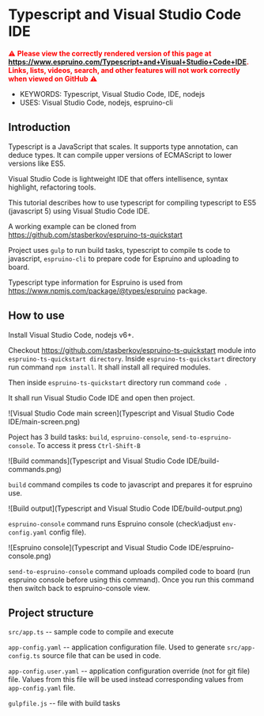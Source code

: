 <!--- Copyright (c) 2017 Stanislav Berkov, Pur3 Ltd. See the file LICENSE for copying permission. -->
Typescript and Visual Studio Code IDE
=====================================

<span style="color:red">:warning: **Please view the correctly rendered version of this page at https://www.espruino.com/Typescript+and+Visual+Studio+Code+IDE. Links, lists, videos, search, and other features will not work correctly when viewed on GitHub** :warning:</span>

* KEYWORDS: Typescript, Visual Studio Code, IDE, nodejs
* USES: Visual Studio Code, nodejs, espruino-cli

Introduction
------------

Typescript is a JavaScript that scales. It
supports type annotation, can deduce types.
It can compile upper versions of ECMAScript to lower versions like ES5.

Visual Studio Code is lightweight IDE that offers
intellisence, syntax highlight, refactoring tools.

This tutorial describes how to use typescript for compiling typescript to ES5 (javascript 5) using Visual Studio Code IDE.

A working example can be cloned from https://github.com/stasberkov/espruino-ts-quickstart

Project uses `gulp` to run build tasks, typescript to compile ts code to javascript, `espruino-cli` to prepare code for Espruino and uploading to board.

Typescript type information for Espruino is used from https://www.npmjs.com/package/@types/espruino package.

How to use
----------

Install Visual Studio Code, nodejs v6+.

Checkout https://github.com/stasberkov/espruino-ts-quickstart module into `espruino-ts-quickstart directory`. Inside `espruino-ts-quickstart` directory run command `npm install`. It shall install all required modules.

Then inside `espruino-ts-quickstart` directory run command `code .`

It shall run Visual Studio Code IDE and open then project.

![Visual Studio Code main screen](Typescript and Visual Studio Code IDE/main-screen.png)

Poject has 3 build tasks: `build`, `espruino-console`, `send-to-espruino-console`. To access it press `Ctrl-Shift-B`

![Build commands](Typescript and Visual Studio Code IDE/build-commands.png)

`build` command compiles ts code to javascript and prepares it for espruino use.

![Build output](Typescript and Visual Studio Code IDE/build-output.png)

`espruino-console` command runs Espruino console (check\adjust `env-config.yaml` config file).

![Espruino console](Typescript and Visual Studio Code IDE/espruino-console.png)

`send-to-espruino-console` command uploads compiled code to board (run espruino console before using this command).
Once you run this command then switch back to espruino-console view.

Project structure
-----------------

`src/app.ts` -- sample code to compile and execute

`app-config.yaml` -- application configuration file. Used to generate `src/app-config.ts` source file
that can be used in code.

`app-config.user.yaml` -- application configuration override (not for git file) file. Values from this file
will be used instead corresponding values from `app-config.yaml` file.

`gulpfile.js` -- file with build tasks

